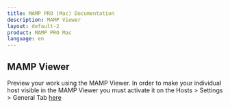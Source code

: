 ```yaml
---
title: MAMP PRO (Mac) Documentation
description: MAMP Viewer
layout: default-2
product: MAMP PRO Mac
language: en
---
```


## MAMP Viewer

Preview your work using the MAMP Viewer. In order to make your individual host visible in the MAMP Viewer you must activate it on the Hosts > Settings > General Tab [here](../Settings/Hosts/General)
